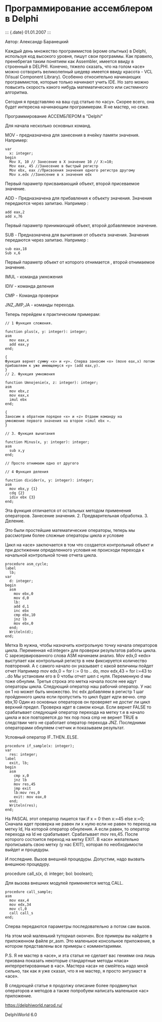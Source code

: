 Программирование ассемблером в Delphi
=====================================

::: {.date}
01.01.2007
:::

Автор: Александр Баранецкий

Каждый день множество программистов (кроме опытных) в Delphi, используя
код высокого уровня, пишут свои программы. Как правило, пренебрегая
таким понятием как Assembler, имеется ввиду в строенный в DELPHI.
Конечно, тяжело сказать, что на голом «асе» можно сотворить великолепный
шедевр имеется ввиду красота - VCL (Visual Component Library). Особенно
относительно начинающих программистов, которые только начинают учить
IDE. Но зато можно повысить скорость какого нибудь математического или
системного алгоритма.

Сегодня я представляю на ваш суд статью по «асу». Скорее всего, она
будет интересна начинающим программерам. Я не мастер, но сеже.

Программирование АССЕМБЛЕРОМ в "Delphi"

Для начала несколько основных команд.

MOV - предназначена для занесения в ячейку памяти значения. Например:

    var
      x: integer;
    begin
      Mov X, 10 // Занесение в Х значение 10 // X:=10;
      Mov eax, 45 //Занесение в быстрый регистр
      Mov ebx, eax //Присвоения значения одного регистра другому
      Mov x.edx //Занесение в х значения edx

Первый параметр присваивающий объект, второй присеваемое значение.

ADD - Предназначена для прибавления к объекту значения. Значения
передаются через запитаю. Например :

    add eax,2
    add x,76 

Первый параметр принимающий объект, второй добавляемое значение.

SUB - Предназначена для вычитания от объекта значения. Значения
передаются через запитаю. Например :

    sub eax,18
    Sub x,6 

Первый параметр объект от которого отнимается , второй отнимаемое
значение.

IMUL - команда умножения

IDIV - команда деления

CMP - Команда проверки

JNZ,JMP,JA - команды перехода.

Теперь перейдем к практическим примерам:

    // 1 Функция сложения.
     
    function plus(x, y: integer): integer;
    asm
      mov eax,x
      add eax,y
    end;
     
    {
    Функция вернет сумму «x» и «y». Сперва заносим «х» (move eax,x) потом
    прибавляем к уже имеющемуся «y» (add eax,y).
    }
    // 2. Функция умножения
     
    function Umnojenie(x, z: integer): integer;
    asm
      mov ebx,z
      mov eax,x
      imul ebx
    end;
     
    {
    Заносим в обратном порядке «x» и «z» Отдаем команду на
    умножение первого значения на второе «imul ebx ».
    }
     
    // 3. Функция вычитания
     
    function Minus(x, y: integer): integer;
    asm
      sub x,y
    end;
     
    // Просто отнимаем одно от другого
     
    // 4 Функция деления
     
    function divider(x, y: integer): integer;
    asm
      mov ebx,y {1}
      cdq {2}
      idiv ebx {3}
    end;

Эта функция отличается от остальных методом применения операторов.
Занесение значения. 2. Предварительная обработка. 3. Деление.

Это были простейшие математические операторы, теперь мы рассмотрим более
сложные операторы цикла и условие

Цикл на «асе» заключается в том что создается контрольный объект и при
достижении определенного условия не происходи перехода к начальной
контрольной точке отчета цикла.

    procedure asm_cycle;
    label
      lb;
    var
      d: integer;
    begin
      asm
        mov ebx,0
        mov d,0
        lb:
        add d,1
        inc ebx
        cmp ebx,10
        jnz lb
        mov ebx,0
      end;
      Writeln(d);
    end;

Метка lb нужна, чтобы назначить контрольную точку начала операторов
цикла. Переменная «d:integer» для проверки результатов работы цикла. С
зарезервированного слова ASM начинаем анализ. Mov edx,0 «edx» выступает
как контрольный регистр в нем фиксируется количество повторений. А с
самого начало он указывает с какой величины пойдет отчет Например mov
edx,0 = for i := 0 to .. do, mov edx,43 = for i:=43 to ..do Мы установим
его в 0 чтобы отчет шел с нуля. Переменную d мы тоже обнулим. Третья
строка это метка начала после нее идут операторы цикла. Следующий
оператор наш рабочий оператор. У нас он 1 но может быть множество. Inc
edx добавляем в регистр 1 шаг пройденного цикла если пропустить то цикл
будет идти вечно. cmp ebx,10 Один из основных операторов он проверяет не
достиг ли цикл верхний предел. Проверка идет в самом конце. Если вернет
FALSE то срабатывает следующий оператор перехода на метку т.е в начало
цикла и все повторяется до тех пор пока cmp не вернет TRUE в следствии
чего не сработает оператор перехода JNZ. Последними операторами обнуляем
счетчик и показываем результат.

Условный оператор IF..THEN..ELSE.

    procedure if_sample(x: integer);
    var
      res: integer;
    label
      exit, lb;
    begin
      asm
        cmp x,0
        jnz lb
        mov res,45
        jmp exit
        lb:mov res,0
        exit: mov eax,0
      end;
      Writeln(res);
    end;

На PASCAL этот оператор пишется так if x = 0 then x:=45 else x:=0;
Сначала идет проверка не равен ли х нулю если не равен то переход на
метку ld, На которой оператор обнуления. А если равен, то оператор
перехода на ld не срабатывает. Срабатывает mov res,45. После которого
состоится переход на метку EXIT. В «асе» желательно прописывать свою
метку (у нас EXIT), которая по необходимости выйдет и процедуры.

И последние. Вызов внешней процедуры. Допустим, надо вызвать внешнюю
процедуру.

procedure call\_s(x, d: integer; bol: boolean);

Для вызова внешних модулей применяется метод CALL.

    procedure call_sample;
    asm
      mov eax,4
      mov edx,34
      mov cl,0
      call call_s
    end;

Сперва передаются параметры последовательно а потом сам вызов.

На этом мой маленький туториал окончен. Все примеры вы найдете в
приложенном файле pr\_asm. Это маленькое консольное приложение, в
котором представлены все примеры с комментариями.

P.S. Я не мастер в «асе», и эта статья не сделает вас гениями она лишь
призвана показать некоторые стандартные методы «паса» интерпретированные
в «ас». Мастера «аса» не смейтесь надо мной сильно, так как я уже
сказал, что я не мастер, я просто энтузиаст в «асе».

В следующей статье я продолжу описание более продвинутых операторов и
методов а также попробуем написать маленькое «ас» приложение.

<https://delphiworld.narod.ru/>

DelphiWorld 6.0
